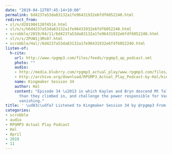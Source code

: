 ```yaml
---
date: "2019-04-12T07:45:14+10:00"
permalink: 6d4237a53da83132a1fe96431932e6fdf6052240.html
redirect_from:
- sl/n/d20190412074514.html
- sl/n/s/h6d4237a53da83132a1fe96431932e6fdf6052240.html
- scrobble/2019/04/11/6d4237a53da83132a1fe96431932e6fdf6052240.html
- sl/n/s/ZPUW1j3Ms07.html
- scrobble/Hal//6d4237a53da83132a1fe96431932e6fdf6052240.html
listen-of:
  h-cite:
    url: http://www.rpgmp3.com/files/feeds/rpgmp3_ap_podcast.xml
    photo: ""
    audio:
    - http://media.blubrry.com/rpgmp3_actual_play/www.rpgmp3.com/files/game_recordings/Sugar_Fuelled_Gamers/kingmaker_session_34.mp3
    - http://archive.org/download/RPGMP3_Actual_Play_Podcast-by-Hal/kingmaker_session_34.mp3
    name: Kingmaker Session 34
    author: Hal
    content: "Episode 34 \u2013 in which Kaylen and Bryn descend Mt Talon a lot faster
      than they climbed in, and challenge the power responsible for Varnhold\u2019s
      vanishing."
title: ' \ud83c\udfa7 Listened to Kingmaker Session 34 by @rpgmp3 From #RPGMP3ActualPlayPodcast'
categories:
- scrobble
- audio
- RPGMP3 Actual Play Podcast
- Hal
- April
- 2019
- 11
---
```

